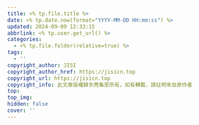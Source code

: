 ```yaml
---
title: <% tp.file.title %>  
date: <% tp.date.now(format="YYYY-MM-DD HH:mm:ss") %>  
updated: 2024-09-09 12:33:15
abbrlink: <% tp.user.get_url() %>
categories:  
  - <% tp.file.folder(relative=true) %>
tags:  
  - ''
copyright_author: JISI
copyright_author_href: https://jisicn.top
copyright_url: https://jisicn.top
copyright_info: 此文章版權歸东莞集思所有，如有轉載，請註明來自原作者
top: 
top_img: 
hidden: false
cover: ''
---
```

